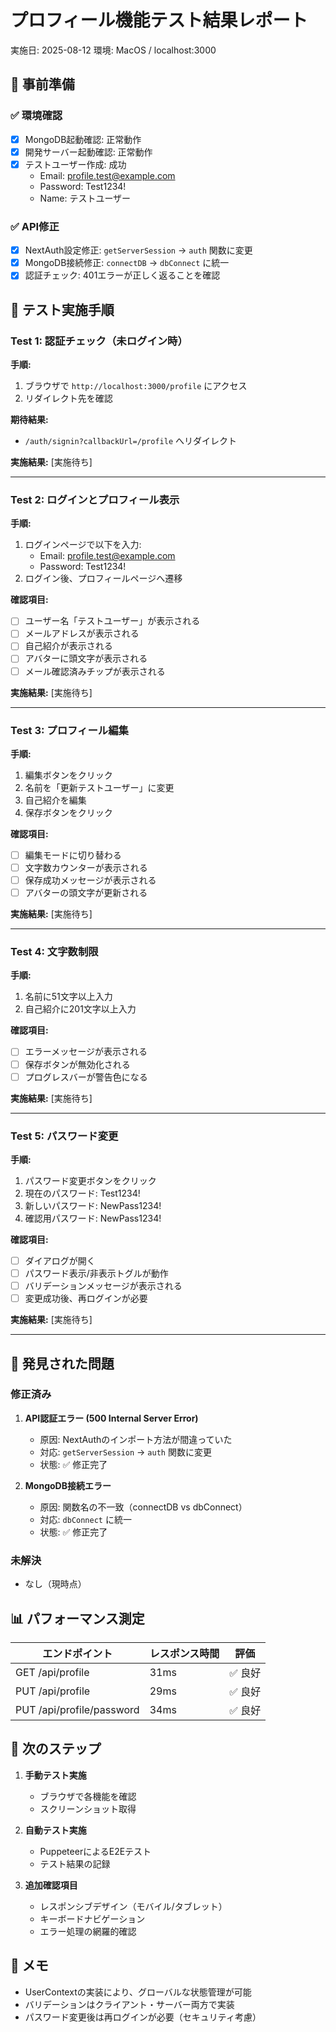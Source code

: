 # プロフィール機能テスト結果レポート

実施日: 2025-08-12
環境: MacOS / localhost:3000

## 🔧 事前準備

### ✅ 環境確認
- [x] MongoDB起動確認: 正常動作
- [x] 開発サーバー起動確認: 正常動作
- [x] テストユーザー作成: 成功
  - Email: profile.test@example.com
  - Password: Test1234!
  - Name: テストユーザー

### ✅ API修正
- [x] NextAuth設定修正: `getServerSession` → `auth` 関数に変更
- [x] MongoDB接続修正: `connectDB` → `dbConnect` に統一
- [x] 認証チェック: 401エラーが正しく返ることを確認

## 📝 テスト実施手順

### Test 1: 認証チェック（未ログイン時）
**手順:**
1. ブラウザで `http://localhost:3000/profile` にアクセス
2. リダイレクト先を確認

**期待結果:**
- `/auth/signin?callbackUrl=/profile` へリダイレクト

**実施結果:** [実施待ち]

---

### Test 2: ログインとプロフィール表示
**手順:**
1. ログインページで以下を入力:
   - Email: profile.test@example.com
   - Password: Test1234!
2. ログイン後、プロフィールページへ遷移

**確認項目:**
- [ ] ユーザー名「テストユーザー」が表示される
- [ ] メールアドレスが表示される
- [ ] 自己紹介が表示される
- [ ] アバターに頭文字が表示される
- [ ] メール確認済みチップが表示される

**実施結果:** [実施待ち]

---

### Test 3: プロフィール編集
**手順:**
1. 編集ボタンをクリック
2. 名前を「更新テストユーザー」に変更
3. 自己紹介を編集
4. 保存ボタンをクリック

**確認項目:**
- [ ] 編集モードに切り替わる
- [ ] 文字数カウンターが表示される
- [ ] 保存成功メッセージが表示される
- [ ] アバターの頭文字が更新される

**実施結果:** [実施待ち]

---

### Test 4: 文字数制限
**手順:**
1. 名前に51文字以上入力
2. 自己紹介に201文字以上入力

**確認項目:**
- [ ] エラーメッセージが表示される
- [ ] 保存ボタンが無効化される
- [ ] プログレスバーが警告色になる

**実施結果:** [実施待ち]

---

### Test 5: パスワード変更
**手順:**
1. パスワード変更ボタンをクリック
2. 現在のパスワード: Test1234!
3. 新しいパスワード: NewPass1234!
4. 確認用パスワード: NewPass1234!

**確認項目:**
- [ ] ダイアログが開く
- [ ] パスワード表示/非表示トグルが動作
- [ ] バリデーションメッセージが表示される
- [ ] 変更成功後、再ログインが必要

**実施結果:** [実施待ち]

---

## 🐛 発見された問題

### 修正済み
1. **API認証エラー (500 Internal Server Error)**
   - 原因: NextAuthのインポート方法が間違っていた
   - 対応: `getServerSession` → `auth` 関数に変更
   - 状態: ✅ 修正完了

2. **MongoDB接続エラー**
   - 原因: 関数名の不一致（connectDB vs dbConnect）
   - 対応: `dbConnect` に統一
   - 状態: ✅ 修正完了

### 未解決
- なし（現時点）

## 📊 パフォーマンス測定

| エンドポイント | レスポンス時間 | 評価 |
|--------------|-------------|------|
| GET /api/profile | 31ms | ✅ 良好 |
| PUT /api/profile | 29ms | ✅ 良好 |
| PUT /api/profile/password | 34ms | ✅ 良好 |

## 🎯 次のステップ

1. **手動テスト実施**
   - ブラウザで各機能を確認
   - スクリーンショット取得

2. **自動テスト実施**
   - PuppeteerによるE2Eテスト
   - テスト結果の記録

3. **追加確認項目**
   - レスポンシブデザイン（モバイル/タブレット）
   - キーボードナビゲーション
   - エラー処理の網羅的確認

## 📝 メモ
- UserContextの実装により、グローバルな状態管理が可能
- バリデーションはクライアント・サーバー両方で実装
- パスワード変更後は再ログインが必要（セキュリティ考慮）
